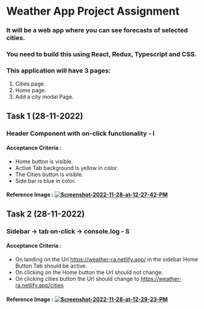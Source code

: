 # Weather App Project Assignment

### It will be a web app where you can see forecasts of selected cities. 
### You need to build this using React, Redux, Typescript and CSS.

### This application will have 3 pages: 
1. Cities page. 
2. Home page. 
3. Add a city modal Page. 

## Task 1 (28-11-2022)

### Header Component with on-click functionality - I 
#### Acceptance Criteria : 

- Home button is visible. 
- Active Tab background  is yellow in color. 
- The Cities button is visible. 
- Side bar is blue in color. 
#### Reference Image : <a href="https://ibb.co/NKB7BrY"><img src="https://i.ibb.co/VT434xB/Screenshot-2022-11-28-at-12-27-42-PM.png" alt="Screenshot-2022-11-28-at-12-27-42-PM" border="0"></a>

## Task 2 (28-11-2022)

### Sidebar → tab on-click → console.log - S 
#### Acceptance Criteria : 

- On landing on the Url https://weather-ra.netlify.app/ in the sidebar Home Button Tab should be active.
- On clicking on the Home button the Url should not change.
- On clicking cities button the Url should change to https://weather-ra.netlify.app/cities
#### Reference Image : <a href="https://ibb.co/qymd5gY"><img src="https://i.ibb.co/JBrKQpj/Screenshot-2022-11-28-at-12-29-23-PM.png" alt="Screenshot-2022-11-28-at-12-29-23-PM" border="0"></a><br /><a target='_blank' href='https://imgbb.com/'></a><br />
